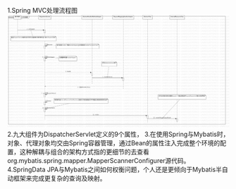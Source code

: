 1.Spring MVC处理流程图
![](SpringMVC工作流程图.png)
2.九大组件为DispatcherServlet定义的9个属性，
3.在使用Spring与Mybatis时，对象、代理对象均交由Spring容器管理，通过Bean的属性注入完成整个环境的配置，这种解耦与组合的架构方式指的更细节的去查看org.mybatis.spring.mapper.MapperScannerConfigurer源代码。
4.SpringData JPA与Mybatis之间如何权衡问题，个人还是更倾向于Mybatis半自动框架来完成更复杂的查询及映射。